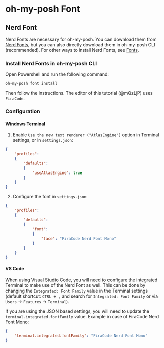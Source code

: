 # oh-my-posh Font

## Nerd Font

Nerd Fonts are necessary for oh-my-posh. You can download them from [Nerd Fonts](https://www.nerdfonts.com/), but you can also directly download them in oh-my-posh CLI (recommended). For other ways to install Nerd Fonts, see [Fonts](https://ohmyposh.dev/docs/installation/fonts).

### Install Nerd Fonts in oh-my-posh CLI

Open Powershell and run the following command:

```powershell
oh-my-posh font install
```

Then follow the instructions. The editor of this tutorial (@mQzLjP) uses `FiraCode`.

### Configuration

#### Windows Terminal

1. Enable `Use the new text renderer ("AtlasEngine")` option in Terminal settings, or in `settings.json`:

```json
{
    "profiles":
    {
        "defaults":
        {
            "useAtlasEngine": true
        }
    }
}
```

2. Configure the font in `settings.json`:

```json
{
    "profiles":
    {
        "defaults":
        {
            "font":
            {
                "face": "FiraCode Nerd Font Mono"
            }
        }
    }
}
```

#### VS Code

When using Visual Studio Code, you will need to configure the integrated Terminal to make use of the Nerd Font as well. This can be done by changing the `Integrated: Font Family` value in the Terminal settings (default shortcut: `CTRL + ,` and search for `Integrated: Font Family` or via `Users` -> `Features` -> `Terminal`).

If you are using the JSON based settings, you will need to update the `terminal.integrated.fontFamily` value. Example in case of FiraCode Nerd Font Mono:

```json
{
    "terminal.integrated.fontFamily": "FiraCode Nerd Font Mono"
}
```
